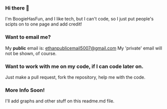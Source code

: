 ### Hi there 👋
I'm BoogieHasFun, and I like tech, but I can't code, so I just put people's scipts on to one page and add credit!
### Want to email me?
My **public** email is: ethanpublicemail5007@gmail.com
My 'private' email will not be shown, of course.
### Want to work with me on my code, if I can code later on.
Just make a pull request, fork the repository, help me with the code.
### More Info Soon!
I'll add graphs and other stuff on this readme.md file.
